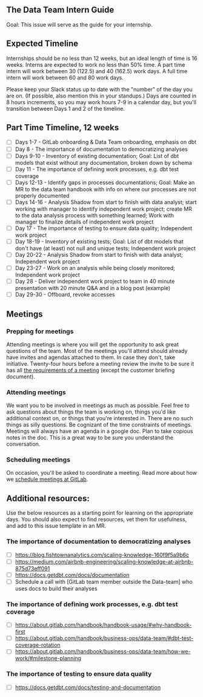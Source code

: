 ## The Data Team Intern Guide

Goal: This issue will serve as the guide for your internship.

## Expected Timeline
Internships should be no less than 12 weeks, but an ideal length of time is 16 weeks. Interns are expected to work no less than 50% time. A part time intern will work between 30 (122.5) and 40 (162.5) work days. A full time intern will work between 60 and 80 work days.

Please keep your Slack status up to date with the "number" of the day you are on. (If possible, also mention this in your standups.) Days are counted in 8 hours increments, so you may work hours 7-9 in a calendar day, but you'll transition between Days 1 and 2 of the timeline.

## Part Time Timeline, 12 weeks
- [ ] Days 1-7 - GitLab onboarding & Data Team onboarding, emphasis on dbt
- [ ] Day 8 - The importance of documentation to democratizing analyses
- [ ] Days 9-10 - Inventory of existing documentation; Goal: List of dbt models that exist without any documentation, broken down by schema
- [ ] Day 11 - The importance of defining work processes, e.g. dbt test coverage
- [ ] Days 12-13 - Identify gaps in processes documentations; Goal: Make an MR to the data team handbook with info on where our processes are not properly documented
- [ ] Days 14-16 - Analysis Shadow from start to finish with data analyst; start working with manager to identify independent work project; create MR to the data analysis process with something learned; Work with manager to finalize details of independent work project
- [ ] Day 17 - The importance of testing to ensure data quality; Independent work project
- [ ] Day 18-19 - Inventory of existing tests; Goal: List of dbt models that don't have (at least) not null and unique tests; Independent work project
- [ ] Day 20-22 - Analysis Shadow from start to finish with data analyst; Independent work project
- [ ] Day 23-27 - Work on an analysis while being closely monitored; Independent work project
- [ ] Day 28 - Deliver independent work project to team in 40 minute presentation with 20 minute Q&A and in a blog post (example)
- [ ] Day 29-30 - Offboard, revoke accesses

## Meetings
### Prepping for meetings
Attending meetings is where you will get the opportunity to ask great questions of the team.
Most of the meetings you'll attend should already have invites and agendas attached to them. In case they don't, take initiative. Twenty-four hours before a meeting review the invite to be sure it has all [the requirements of a meeting](https://docs.google.com/document/d/1qj4MRlIXXGs4Jni0ITYp1uaHDQr53IvOqmpN-47RD-k/edit#heading=h.954v91mukl7r) (except the customer briefing document).

### Attending meetings
We want you to be involved in meetings as much as possible. Feel free to ask questions about things the team is working on, things you'd like additional context on, or things that you're interested in. There are no such things as silly questions. Be cognizant of the time constraints of meetings.
Meetings will always have an agenda in a google doc. Plan to take copious notes in the doc. This is a great way to be sure you understand the conversation.

### Scheduling meetings
On occasion, you'll be asked to coordinate a meeting. Read more about how we [schedule meetings at GitLab](https://about.gitlab.com/handbook/communication/#scheduling-meetings).

## Additional resources:
Use the below resources as a starting point for learning on the appropriate days. You should also expect to find resources, vet them for usefulness, and add to this issue template in an MR. 

### The importance of documentation to democratizing analyses
* [ ]  https://blog.fishtownanalytics.com/scaling-knowledge-160f9f5a9b6c
* [ ]  https://medium.com/airbnb-engineering/scaling-knowledge-at-airbnb-875d73eff091
* [ ]  https://docs.getdbt.com/docs/documentation
* [ ]  Schedule a call with [GitLab team member outside the Data-team] who uses docs to build their analyses
### The importance of defining work processes, e.g. dbt test coverage
* [ ] https://about.gitlab.com/handbook/handbook-usage/#why-handbook-first
* [ ] https://about.gitlab.com/handbook/business-ops/data-team/#dbt-test-coverage-rotation
* [ ] https://about.gitlab.com/handbook/business-ops/data-team/how-we-work/#milestone-planning
### The importance of testing to ensure data quality
* [ ]  https://docs.getdbt.com/docs/testing-and-documentation
